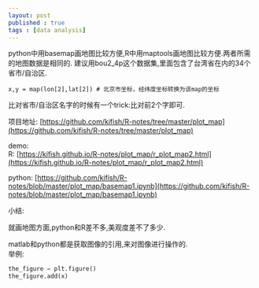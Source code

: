 ```yaml
---
layout: post
published : true
tags : [data analysis]
---
```

python中用basemap画地图比较方便,R中用maptools画地图比较方便.两者所需的地图数据是相同的.
建议用bou2_4p这个数据集,里面包含了台湾省在内的34个省市/自治区.    

`x,y = map(lon[2],lat[2]) # 北京市坐标，经纬度坐标转换为该map的坐标
`

比对省市/自治区名字的时候有一个trick:比对前2个字即可.

项目地址:
[https://github.com/kifish/R-notes/tree/master/plot_map](https://github.com/kifish/R-notes/tree/master/plot_map)

demo:   
R: [https://kifish.github.io/R-notes/plot_map/r_plot_map2.html](https://kifish.github.io/R-notes/plot_map/r_plot_map2.html)

python: [https://github.com/kifish/R-notes/blob/master/plot_map/basemap1.ipynb](https://github.com/kifish/R-notes/blob/master/plot_map/basemap1.ipynb)


小结:    

就画地图方面,python和R差不多,美观度差不了多少.

matlab和python都是获取图像的引用,来对图像进行操作的.    
举例:
```python
the_figure = plt.figure()
the_figure.add(x)
```



